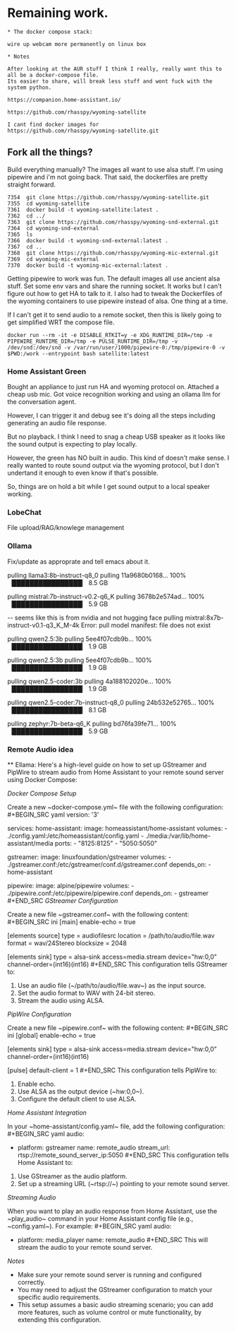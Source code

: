 # Remaining work.


    * The docker compose stack:

    wire up webcam more permanently on linux box

    * Notes

    After looking at the AUR stuff I think I really, really want this to all be a docker-compose file.
    Its easier to share, will break less stuff and wont fuck with the system python.

    https://companion.home-assistant.io/

    https://github.com/rhasspy/wyoming-satellite

    I cant find docker images for 
    https://github.com/rhasspy/wyoming-satellite.git

## Fork all the things?

Build everything manually? The images all want to use alsa stuff. I'm using pipewire and i'm not going back.
That said, the dockerfiles are pretty straight forward.

```
7354  git clone https://github.com/rhasspy/wyoming-satellite.git
7355  cd wyoming-satellite
7361  docker build -t wyoming-satellite:latest .
7362  cd ../
7363  git clone https://github.com/rhasspy/wyoming-snd-external.git
7364  cd wyoming-snd-external
7365  ls
7366  docker build -t wyoming-snd-external:latest .
7367  cd ..
7368  git clone https://github.com/rhasspy/wyoming-mic-external.git
7369  cd wyoming-mic-external
7370  docker build -t wyoming-mic-external:latest .
```

Getting pipewire to work was fun. The default images all use ancient alsa stuff.
Set some env vars and share the running socket. It works but I can't figure out how to get HA to talk to it.
I also had to tweak the Dockerfiles of the wyoming containers to use pipewire instead of alsa. One thing at a time.

If I can't get it to send audio to a remote socket, then this is likely going to get simplified WRT the compose file.

```
docker run --rm -it -e DISABLE_RTKIT=y -e XDG_RUNTIME_DIR=/tmp -e PIPEWIRE_RUNTIME_DIR=/tmp -e PULSE_RUNTIME_DIR=/tmp -v /dev/snd:/dev/snd -v /var/run/user/1000/pipewire-0:/tmp/pipewire-0 -v $PWD:/work --entrypoint bash satellite:latest
```

### Home Assistant Green

Bought an appliance to just run HA and wyoming protocol on. Attached a cheap usb mic.
Got voice recognition working and using an ollama llm for the conversation agent.

However, I can trigger it and debug see it's doing all the steps including generating an audio file response.

But no playback. I think I need to snag a cheap USB speaker as it looks like the sound output is expecting to play locally.

However, the green has NO built in audio. This kind of doesn't make sense. I really wanted to route sound output via the wyoming protocol, but I don't undertand it enough to even know if that's possible.

So, things are on hold a bit while I get sound output to a local speaker working.

### LobeChat

File upload/RAG/knowlege management


### Ollama

Fix/update as approprate and tell emacs about it.

pulling llama3:8b-instruct-q8_0
pulling 11a9680b0168... 100% ▕████████████████▏ 8.5 GB                         

pulling mistral:7b-instruct-v0.2-q6_K
pulling 3678b2e574ad... 100% ▕████████████████▏ 5.9 GB                         

-- seems like this is from nvidia and not hugging face
pulling mixtral:8x7b-instruct-v0.1-q3_K_M-4k
Error: pull model manifest: file does not exist

pulling qwen2.5:3b
pulling 5ee4f07cdb9b... 100% ▕████████████████▏ 1.9 GB                         

pulling qwen2.5:3b
pulling 5ee4f07cdb9b... 100% ▕████████████████▏ 1.9 GB                         

pulling qwen2.5-coder:3b
pulling 4a188102020e... 100% ▕████████████████▏ 1.9 GB                         

pulling qwen2.5-coder:7b-instruct-q8_0
pulling 24b532e52765... 100% ▕████████████████▏ 8.1 GB                         

pulling zephyr:7b-beta-q6_K
pulling bd76fa39fe71... 100% ▕████████████████▏ 5.9 GB                         


### Remote Audio idea

** Ellama:
Here's a high-level guide on how to set up GStreamer and PipWire to
stream audio from Home Assistant to your remote sound server using
Docker Compose:

*Docker Compose Setup*

Create a new ~docker-compose.yml~ file with the following
configuration:
#+BEGIN_SRC yaml
version: '3'

services:
  home-assistant:
    image: homeassistant/home-assistant
    volumes:
      - ./config.yaml:/etc/homeassistant/config.yaml
      - ./media:/var/lib/home-assistant/media
    ports:
      - "8125:8125"
      - "5050:5050"

  gstreamer:
    image: linuxfoundation/gstreamer
    volumes:
      - ./gstreamer.conf:/etc/gstreamer/conf.d/gstreamer.conf
    depends_on:
      - home-assistant

  pipewire:
    image: alpine/pipewire
    volumes:
      - ./pipewire.conf:/etc/pipewire/pipewire.conf
    depends_on:
      - gstreamer
#+END_SRC
*GStreamer Configuration*

Create a new file ~gstreamer.conf~ with the following content:
#+BEGIN_SRC ini
[main]
enable-echo = true

[elements source]
type = audiofilesrc
location = /path/to/audio/file.wav
format = wav/24Stereo
blocksize = 2048

[elements sink]
type = alsa-sink
access=media.stream
device="hw:0,0"
channel-order=(int16)(int16)
#+END_SRC
This configuration tells GStreamer to:

1. Use an audio file (~/path/to/audio/file.wav~) as the input source.
2. Set the audio format to WAV with 24-bit stereo.
3. Stream the audio using ALSA.

*PipWire Configuration*

Create a new file ~pipewire.conf~ with the following content:
#+BEGIN_SRC ini
[global]
enable-echo = true

[elements sink]
type = alsa-sink
access=media.stream
device="hw:0,0"
channel-order=(int16)(int16)

[pulse]
default-client = 1
#+END_SRC
This configuration tells PipWire to:

1. Enable echo.
2. Use ALSA as the output device (~hw:0,0~).
3. Configure the default client to use ALSA.

*Home Assistant Integration*

In your ~home-assistant/config.yaml~ file, add the following
configuration:
#+BEGIN_SRC yaml
audio:
  - platform: gstreamer
    name: remote_audio
    stream_url: rtsp://remote_sound_server_ip:5050
#+END_SRC
This configuration tells Home Assistant to:

1. Use GStreamer as the audio platform.
2. Set up a streaming URL (~rtsp://~) pointing to your remote sound
server.

*Streaming Audio*

When you want to play an audio response from Home Assistant, use the
~play_audio~ command in your Home Assistant config file (e.g.,
~config.yaml~). For example:
#+BEGIN_SRC yaml
audio:
  - platform: media_player
    name: remote_audio
#+END_SRC
This will stream the audio to your remote sound server.

*Notes*

+ Make sure your remote sound server is running and configured
correctly.
+ You may need to adjust the GStreamer configuration to match your
specific audio requirements.
+ This setup assumes a basic audio streaming scenario; you can add
more features, such as volume control or mute functionality, by
extending this configuration.
